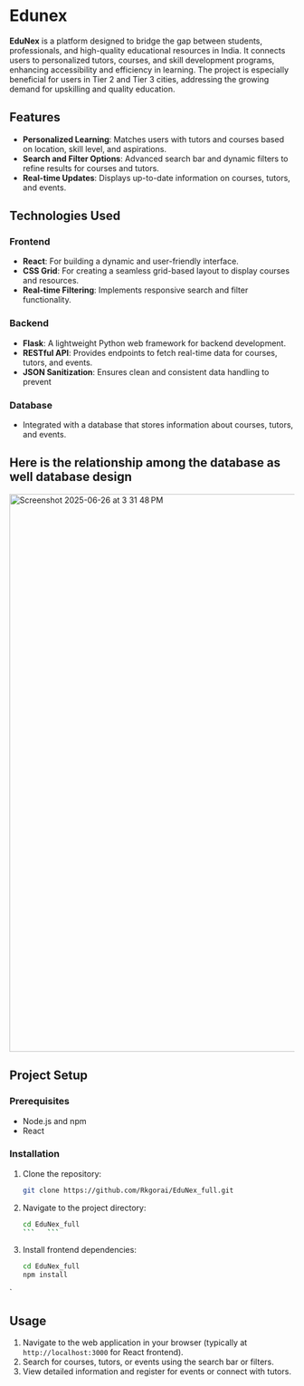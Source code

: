 
# Edunex 
<b>EduNex</b> is a platform designed to bridge the gap between students, professionals, and high-quality educational resources in India. It connects users to personalized tutors, courses, and skill development programs, enhancing accessibility and efficiency in learning. The project is especially beneficial for users in Tier 2 and Tier 3 cities, addressing the growing demand for upskilling and quality education.

## Features

- **Personalized Learning**: Matches users with tutors and courses based on location, skill level, and aspirations.
- **Search and Filter Options**: Advanced search bar and dynamic filters to refine results for courses and tutors.
- **Real-time Updates**: Displays up-to-date information on courses, tutors, and events.
  

## Technologies Used

### Frontend
- **React**: For building a dynamic and user-friendly interface.
- **CSS Grid**: For creating a seamless grid-based layout to display courses and resources.
- **Real-time Filtering**: Implements responsive search and filter functionality.

### Backend
- **Flask**: A lightweight Python web framework for backend development.
- **RESTful API**: Provides endpoints to fetch real-time data for courses, tutors, and events.
- **JSON Sanitization**: Ensures clean and consistent data handling to prevent 


### Database
- Integrated with a database that stores information about courses, tutors, and events.


## Here is the relationship among the database as well database design

<img width="985" alt="Screenshot 2025-06-26 at 3 31 48 PM" src="https://github.com/user-attachments/assets/0a20336c-18ac-4646-be98-22eab9999c24" />

## Project Setup

### Prerequisites
- Node.js and npm
- React

### Installation

1. Clone the repository:
   ```bash
   git clone https://github.com/Rkgorai/EduNex_full.git
   ```

2. Navigate to the project directory:
   ```bash
   cd EduNex_full
   ```   ```

4. Install frontend dependencies:
   ```bash
   cd EduNex_full
   npm install
   ```
`

## Usage

1. Navigate to the web application in your browser (typically at `http://localhost:3000` for React frontend).
2. Search for courses, tutors, or events using the search bar or filters.
3. View detailed information and register for events or connect with tutors.

